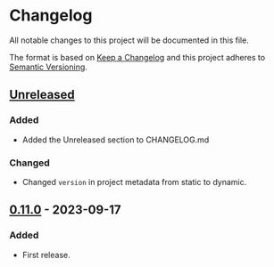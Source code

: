 # Changelog

All notable changes to this project will be documented in this file.

The format is based on [Keep a Changelog](http://keepachangelog.com/) and this project adheres to [Semantic Versioning](http://semver.org/).

## [Unreleased]

### Added

- Added the Unreleased section to CHANGELOG.md

### Changed

- Changed `version` in project metadata from static to dynamic.

## [0.11.0] - 2023-09-17

### Added

- First release.

[unreleased]: https://github.com/nuncard/tfadm/compare/v0.11.0...HEAD
[0.11.0]: https://github.com/nuncard/tfadm/releases/tag/v0.11.0
